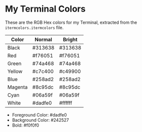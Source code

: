 # My Terminal Colors

These are the RGB Hex colors for my Terminal, extracted from the `itermcolors.itermcolors` file.

| Color | Normal  | Bright  |
| ----- | ------- | ------  |
| Black | #313638 | #313638 |
| Red   | #f76051 | #f76051 |
| Green | #74a468 | #74a468 |
| Yellow | #c7c400 | #c49900 |
| Blue  | #258ad2 | #258ad2 |
| Magenta | #8c95dc | #8c95dc | 
| Cyan  | #06a59f | #06a59f |
| White | #dadfe0 | #ffffff |


- Foreground Color: #dadfe0
- Background Color: #242527
- Bold: #f0f0f0

